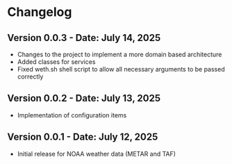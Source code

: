 # Changelog

## Version 0.0.3 - Date: July 14, 2025
- Changes to the project to implement a more domain based architecture
- Added classes for services
- Fixed weth.sh shell script to allow all necessary arguments to be passed correctly

## Version 0.0.2 - Date: July 13, 2025
- Implementation of configuration items

## Version 0.0.1 - Date: July 12, 2025
- Initial release for NOAA weather data (METAR and TAF)
